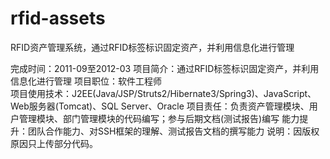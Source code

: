 rfid-assets
===========

RFID资产管理系统，通过RFID标签标识固定资产，并利用信息化进行管理


完成时间：2011-09至2012-03
项目简介：通过RFID标签标识固定资产，并利用信息化进行管理
项目职位：软件工程师<br/>
项目使用技术：J2EE(Java/JSP/Struts2/Hibernate3/Spring3)、JavaScript、Web服务器(Tomcat)、SQL Server、Oracle
项目责任：负责资产管理模块、用户管理模块、部门管理模块的代码编写；参与后期文档(测试报告)编写
能力提升：团队合作能力、对SSH框架的理解、测试报告文档的撰写能力
说明：因版权原因只上传部分代码。
